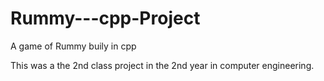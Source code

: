 # Rummy---cpp-Project
A game of Rummy buily in cpp

This was a the 2nd class project in the 2nd year in computer engineering.
